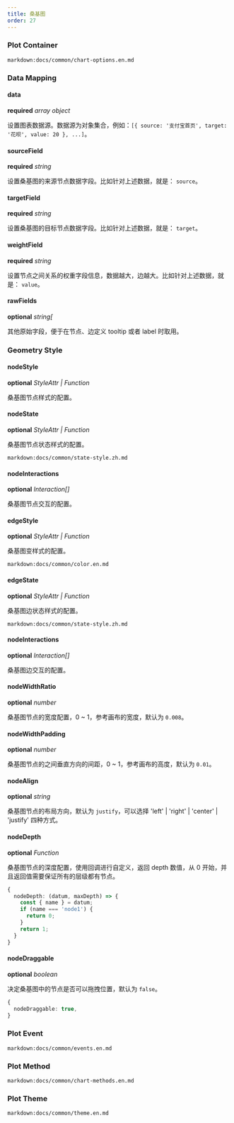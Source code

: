 ```yaml
---
title: 桑基图
order: 27
---
```


### Plot Container

`markdown:docs/common/chart-options.en.md`

### Data Mapping

#### data

<description>**required** _array object_</description>

设置图表数据源。数据源为对象集合，例如：`[{ source: '支付宝首页', target: '花呗', value: 20 }, ...]`。

#### sourceField

<description>**required** _string_</description>

设置桑基图的来源节点数据字段。比如针对上述数据，就是： `source`。

#### targetField

<description>**required** _string_</description>

设置桑基图的目标节点数据字段。比如针对上述数据，就是： `target`。

#### weightField

<description>**required** _string_</description>

设置节点之间关系的权重字段信息，数据越大，边越大。比如针对上述数据，就是： `value`。

#### rawFields

<description>**optional** _string[_</description>

其他原始字段，便于在节点、边定义 tooltip 或者 label 时取用。

<playground path="relation-plots/sankey/demo/draggable.ts" rid="sankey-raw-fields"></playground>

### Geometry Style

#### nodeStyle

<description>**optional** _StyleAttr | Function_</description>

桑基图节点样式的配置。

#### nodeState

<description>**optional** _StyleAttr | Function_</description>

桑基图节点状态样式的配置。

`markdown:docs/common/state-style.zh.md`

#### nodeInteractions

<description>**optional** _Interaction[]_</description>

桑基图节点交互的配置。

#### edgeStyle

<description>**optional** _StyleAttr | Function_</description>

桑基图变样式的配置。

`markdown:docs/common/color.en.md`

#### edgeState

<description>**optional** _StyleAttr | Function_</description>

桑基图边状态样式的配置。

`markdown:docs/common/state-style.zh.md`

#### nodeInteractions

<description>**optional** _Interaction[]_</description>

桑基图边交互的配置。

#### nodeWidthRatio

<description>**optional** _number_</description>

桑基图节点的宽度配置，0 ~ 1，参考画布的宽度，默认为 `0.008`。

#### nodeWidthPadding

<description>**optional** _number_</description>

桑基图节点的之间垂直方向的间距，0 ~ 1，参考画布的高度，默认为 `0.01`。

#### nodeAlign

<description>**optional** _string_</description>

桑基图节点的布局方向，默认为 `justify`，可以选择 'left' | 'right' | 'center' | 'justify' 四种方式。

#### nodeDepth

<description>**optional** _Function_</description>

桑基图节点的深度配置，使用回调进行自定义，返回 depth 数值，从 0 开始，并且返回值需要保证所有的层级都有节点。

```ts
{
  nodeDepth: (datum, maxDepth) => {
    const { name } = datum;
    if (name === 'node1') {
      return 0;
    }
    return 1;
  }
}
```

#### nodeDraggable

<description>**optional** _boolean_</description>

决定桑基图中的节点是否可以拖拽位置，默认为 `false`。

```ts
{
  nodeDraggable: true,
}
```

### Plot Event

`markdown:docs/common/events.en.md`

### Plot Method

`markdown:docs/common/chart-methods.en.md`

### Plot Theme

`markdown:docs/common/theme.en.md`
